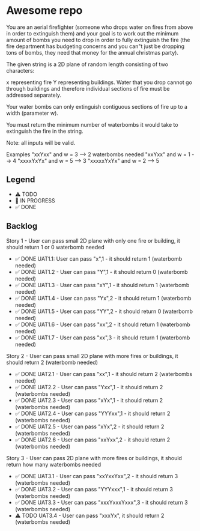 # Awesome repo

You are an aerial firefighter (someone who drops water on fires from above in order to extinguish them) and your goal is to work out the minimum amount of bombs you need to drop in order to fully extinguish the fire (the fire department has budgeting concerns and you can"t just be dropping tons of bombs, they need that money for the annual christmas party).

The given string is a 2D plane of random length consisting of two characters:

x representing fire
Y representing buildings.
Water that you drop cannot go through buildings and therefore individual sections of fire must be addressed separately.

Your water bombs can only extinguish contiguous sections of fire up to a width (parameter w).

You must return the minimum number of waterbombs it would take to extinguish the fire in the string.

Note: all inputs will be valid.

Examples
"xxYxx" and w = 3      -->  2 waterbombs needed
"xxYxx" and w = 1      -->  4
"xxxxYxYx" and w = 5   -->  3
"xxxxxYxYx" and w = 2  -->  5

## Legend
- ⚠ TODO
- 🚧 IN PROGRESS
- ✅ DONE

## Backlog

Story 1 - User can pass small 2D plane with only one fire or building, it should return 1 or 0 waterbomb needed
- ✅ DONE UAT1.1: User can pass "x",1 - it should return 1 (waterbomb needed)
- ✅ DONE UAT1.2 -  User can pass "Y",1 - it should return 0 (waterbomb needed)
- ✅ DONE UAT1.3 -  User can pass "xY",1 - it should return 1 (waterbomb needed)
- ✅ DONE UAT1.4 -  User can pass "Yx",2 - it should return 1 (waterbomb needed)
- ✅ DONE UAT1.5 -  User can pass "YY",2 - it should return 0 (waterbomb needed)
- ✅ DONE UAT1.6 -  User can pass "xx",2 - it should return 1 (waterbomb needed)
- ✅ DONE UAT1.7 -  User can pass "xx",3 - it should return 1 (waterbomb needed)


Story 2 - User can pass small 2D plane with more fires or buildings, it should return 2 (waterbomb needed)
- ✅ DONE UAT2.1 -  User can pass "xx",1 - it should return 2 (waterbombs needed)
- ✅ DONE UAT2.2 -  User can pass "Yxx",1 - it should return 2 (waterbombs needed)
- ✅ DONE UAT2.3 -  User can pass "xYx",1 - it should return 2 (waterbombs needed)
- ✅ DONE UAT2.4 -  User can pass "YYYxx",1 - it should return 2 (waterbombs needed)
- ✅ DONE UAT2.5 -  User can pass "xYx",2 - it should return 2 (waterbombs needed)
- ✅ DONE UAT2.6 -  User can pass "xxYxx",2 - it should return 2 (waterbombs needed)

Story 3 - User can pass 2D plane with more fires or buildings, it should return how many waterbombs needed
- ✅ DONE UAT3.1 -  User can pass "xxYxxYxx",2 - it should return 3 (waterbombs needed)
- ✅ DONE UAT3.2 -  User can pass "YYYxxx",1 - it should return 3 (waterbombs needed)
- ✅ DONE UAT3.3 -  User can pass "xxxYxxxYxxx",3 - it should return 3 (waterbombs needed)
- ⚠ TODO UAT3.4 -  User can pass "xxxYx", it should return 2 (waterbombs needed)

